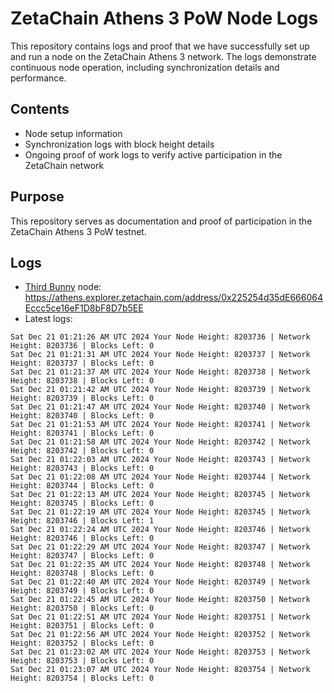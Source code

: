 # ZetaChain Athens 3 PoW Node Logs
This repository contains logs and proof that we have successfully set up and run a node on the ZetaChain Athens 3 network. The logs demonstrate continuous node operation, including synchronization details and performance.

## Contents
- Node setup information
- Synchronization logs with block height details
- Ongoing proof of work logs to verify active participation in the ZetaChain network

## Purpose
This repository serves as documentation and proof of participation in the ZetaChain Athens 3 PoW testnet.

## Logs

- [Third Bunny](https://thirdbunny.xyz/) node: https://athens.explorer.zetachain.com/address/0x225254d35dE666064Eccc5ce16eF1D8bF8D7b5EE
- Latest logs:
```
Sat Dec 21 01:21:26 AM UTC 2024 Your Node Height: 8203736 | Network Height: 8203736 | Blocks Left: 0
Sat Dec 21 01:21:31 AM UTC 2024 Your Node Height: 8203737 | Network Height: 8203737 | Blocks Left: 0
Sat Dec 21 01:21:37 AM UTC 2024 Your Node Height: 8203738 | Network Height: 8203738 | Blocks Left: 0
Sat Dec 21 01:21:42 AM UTC 2024 Your Node Height: 8203739 | Network Height: 8203739 | Blocks Left: 0
Sat Dec 21 01:21:47 AM UTC 2024 Your Node Height: 8203740 | Network Height: 8203740 | Blocks Left: 0
Sat Dec 21 01:21:53 AM UTC 2024 Your Node Height: 8203741 | Network Height: 8203741 | Blocks Left: 0
Sat Dec 21 01:21:58 AM UTC 2024 Your Node Height: 8203742 | Network Height: 8203742 | Blocks Left: 0
Sat Dec 21 01:22:03 AM UTC 2024 Your Node Height: 8203743 | Network Height: 8203743 | Blocks Left: 0
Sat Dec 21 01:22:08 AM UTC 2024 Your Node Height: 8203744 | Network Height: 8203744 | Blocks Left: 0
Sat Dec 21 01:22:13 AM UTC 2024 Your Node Height: 8203745 | Network Height: 8203745 | Blocks Left: 0
Sat Dec 21 01:22:19 AM UTC 2024 Your Node Height: 8203745 | Network Height: 8203746 | Blocks Left: 1
Sat Dec 21 01:22:24 AM UTC 2024 Your Node Height: 8203746 | Network Height: 8203746 | Blocks Left: 0
Sat Dec 21 01:22:29 AM UTC 2024 Your Node Height: 8203747 | Network Height: 8203747 | Blocks Left: 0
Sat Dec 21 01:22:35 AM UTC 2024 Your Node Height: 8203748 | Network Height: 8203748 | Blocks Left: 0
Sat Dec 21 01:22:40 AM UTC 2024 Your Node Height: 8203749 | Network Height: 8203749 | Blocks Left: 0
Sat Dec 21 01:22:45 AM UTC 2024 Your Node Height: 8203750 | Network Height: 8203750 | Blocks Left: 0
Sat Dec 21 01:22:51 AM UTC 2024 Your Node Height: 8203751 | Network Height: 8203751 | Blocks Left: 0
Sat Dec 21 01:22:56 AM UTC 2024 Your Node Height: 8203752 | Network Height: 8203752 | Blocks Left: 0
Sat Dec 21 01:23:02 AM UTC 2024 Your Node Height: 8203753 | Network Height: 8203753 | Blocks Left: 0
Sat Dec 21 01:23:07 AM UTC 2024 Your Node Height: 8203754 | Network Height: 8203754 | Blocks Left: 0
```
